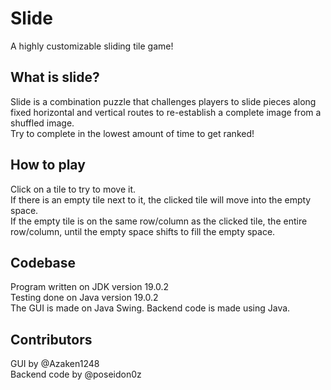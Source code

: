 # Slide

A highly customizable sliding tile game!

## What is slide?

Slide is a combination puzzle that challenges players to slide pieces along fixed horizontal and vertical routes to re-establish a complete image from a shuffled image.  
Try to complete in the lowest amount of time to get ranked!

## How to play

Click on a tile to try to move it.  
If there is an empty tile next to it, the clicked tile will move into the empty space.  
If the empty tile is on the same row/column as the clicked tile, the entire row/column, until the empty space shifts to fill the empty space.

## Codebase

Program written on JDK version 19.0.2  
Testing done on Java version 19.0.2  
The GUI is made on Java Swing. Backend code is made using Java.

## Contributors

GUI by @Azaken1248  
Backend code by @poseidon0z

